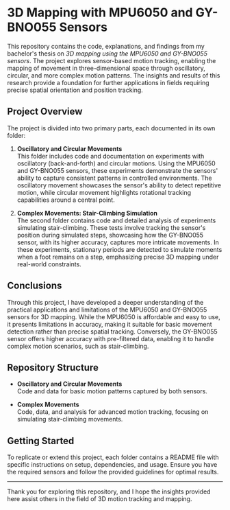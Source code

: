 # 3D Mapping with MPU6050 and GY-BNO055 Sensors

This repository contains the code, explanations, and findings from my bachelor's thesis on *3D mapping using the MPU6050 and GY-BNO055 sensors*. The project explores sensor-based motion tracking, enabling the mapping of movement in three-dimensional space through oscillatory, circular, and more complex motion patterns. The insights and results of this research provide a foundation for further applications in fields requiring precise spatial orientation and position tracking.

## Project Overview

The project is divided into two primary parts, each documented in its own folder:

1. **Oscillatory and Circular Movements**  
   This folder includes code and documentation on experiments with oscillatory (back-and-forth) and circular motions. Using the MPU6050 and GY-BNO055 sensors, these experiments demonstrate the sensors' ability to capture consistent patterns in controlled environments. The oscillatory movement showcases the sensor's ability to detect repetitive motion, while circular movement highlights rotational tracking capabilities around a central point.

2. **Complex Movements: Stair-Climbing Simulation**  
   The second folder contains code and detailed analysis of experiments simulating stair-climbing. These tests involve tracking the sensor's position during simulated steps, showcasing how the GY-BNO055 sensor, with its higher accuracy, captures more intricate movements. In these experiments, stationary periods are detected to simulate moments when a foot remains on a step, emphasizing precise 3D mapping under real-world constraints.

## Conclusions

Through this project, I have developed a deeper understanding of the practical applications and limitations of the MPU6050 and GY-BNO055 sensors for 3D mapping. While the MPU6050 is affordable and easy to use, it presents limitations in accuracy, making it suitable for basic movement detection rather than precise spatial tracking. Conversely, the GY-BNO055 sensor offers higher accuracy with pre-filtered data, enabling it to handle complex motion scenarios, such as stair-climbing.

## Repository Structure

- **Oscillatory and Circular Movements**  
  Code and data for basic motion patterns captured by both sensors.

- **Complex Movements**  
  Code, data, and analysis for advanced motion tracking, focusing on simulating stair-climbing movements.

## Getting Started

To replicate or extend this project, each folder contains a README file with specific instructions on setup, dependencies, and usage. Ensure you have the required sensors and follow the provided guidelines for optimal results.

---

Thank you for exploring this repository, and I hope the insights provided here assist others in the field of 3D motion tracking and mapping.

